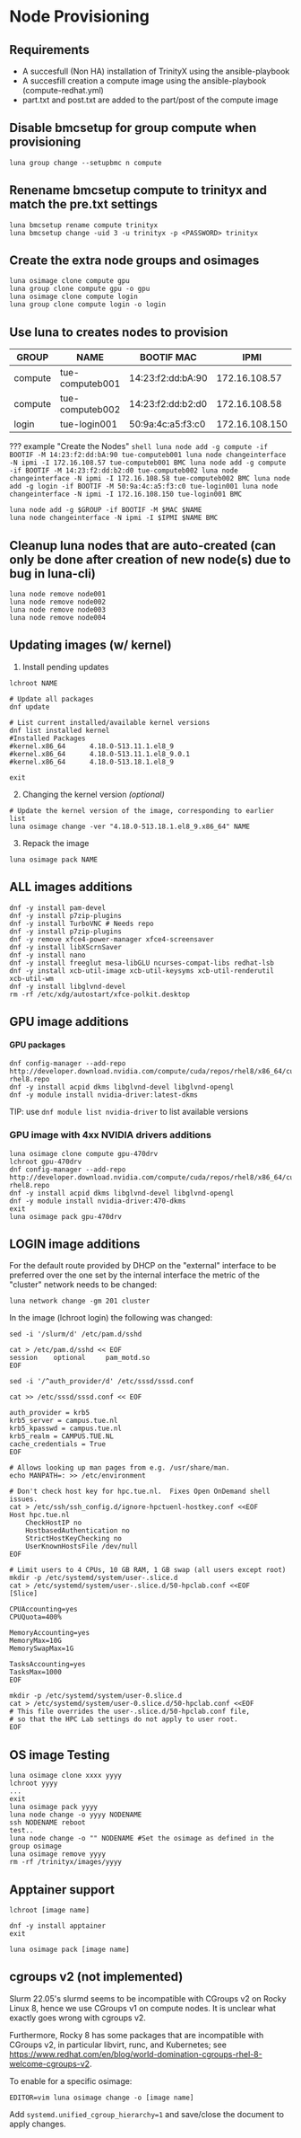 # Node Provisioning

## Requirements

- A succesfull (Non HA) installation of TrinityX using the ansible-playbook
- A succesfill creation a compute image using the ansible-playbook (compute-redhat.yml)
- part.txt and post.txt are added to the part/post of the compute image

## Disable bmcsetup for group compute when provisioning

```shell
luna group change --setupbmc n compute
```

## Renename bmcsetup compute to trinityx and match the pre.txt settings
```shell
luna bmcsetup rename compute trinityx
luna bmcsetup change -uid 3 -u trinityx -p <PASSWORD> trinityx
```

## Create the extra node groups and osimages
```shell
luna osimage clone compute gpu
luna group clone compute gpu -o gpu
luna osimage clone compute login
luna group clone compute login -o login
```

## Use luna to creates nodes to provision

| GROUP       | NAME                  | BOOTIF MAC        | IPMI            |
|---------    |-----------------------|-------------------|-----------------|
| compute     | tue-computeb001       | 14:23:f2:dd:bA:90 | 172.16.108.57   | 
| compute     | tue-computeb002       | 14:23:f2:dd:b2:d0 | 172.16.108.58   |
| login       | tue-login001          | 50:9a:4c:a5:f3:c0 | 172.16.108.150  |


??? example "Create the Nodes"
    ```shell
    luna node add -g compute -if BOOTIF -M 14:23:f2:dd:bA:90 tue-computeb001
    luna node changeinterface -N ipmi -I 172.16.108.57 tue-computeb001 BMC
    luna node add -g compute -if BOOTIF -M 14:23:f2:dd:b2:d0 tue-computeb002
    luna node changeinterface -N ipmi -I 172.16.108.58 tue-computeb002 BMC
    luna node add -g login -if BOOTIF -M 50:9a:4c:a5:f3:c0 tue-login001
    luna node changeinterface -N ipmi -I 172.16.108.150 tue-login001 BMC
    ```        

```shell
luna node add -g $GROUP -if BOOTIF -M $MAC $NAME
luna node changeinterface -N ipmi -I $IPMI $NAME BMC
```

## Cleanup luna nodes that are auto-created (can only be done after creation of new node(s) due to bug in luna-cli)
```shell
luna node remove node001
luna node remove node002
luna node remove node003
luna node remove node004
```

## Updating images (w/ kernel)

1. Install pending updates
```shell hl_lines="11"
lchroot NAME

# Update all packages
dnf update

# List current installed/available kernel versions
dnf list installed kernel
#Installed Packages
#kernel.x86_64      4.18.0-513.11.1.el8_9
#kernel.x86_64      4.18.0-513.11.1.el8_9.0.1
#kernel.x86_64      4.18.0-513.18.1.el8_9

exit
```

2. Changing the kernel version _(optional)_
```shell
# Update the kernel version of the image, corresponding to earlier list
luna osimage change -ver "4.18.0-513.18.1.el8_9.x86_64" NAME
```

3. Repack the image
```shell
luna osimage pack NAME
```
## ALL images additions

```shell
dnf -y install pam-devel
dnf -y install p7zip-plugins
dnf -y install TurboVNC # Needs repo
dnf -y install p7zip-plugins
dnf -y remove xfce4-power-manager xfce4-screensaver
dnf -y install libXScrnSaver 
dnf -y install nano 
dnf -y install freeglut mesa-libGLU ncurses-compat-libs redhat-lsb 
dnf -y install xcb-util-image xcb-util-keysyms xcb-util-renderutil xcb-util-wm
dnf -y install libglvnd-devel
rm -rf /etc/xdg/autostart/xfce-polkit.desktop
```

## GPU image additions

#### GPU packages

```shell
dnf config-manager --add-repo http://developer.download.nvidia.com/compute/cuda/repos/rhel8/x86_64/cuda-rhel8.repo
dnf -y install acpid dkms libglvnd-devel libglvnd-opengl
dnf -y module install nvidia-driver:latest-dkms
```
TIP: use ```dnf module list nvidia-driver``` to list available versions

### GPU image with 4xx NVIDIA drivers additions

```shell
luna osimage clone compute gpu-470drv
lchroot gpu-470drv
dnf config-manager --add-repo http://developer.download.nvidia.com/compute/cuda/repos/rhel8/x86_64/cuda-rhel8.repo
dnf -y install acpid dkms libglvnd-devel libglvnd-opengl
dnf -y module install nvidia-driver:470-dkms
exit
luna osimage pack gpu-470drv
```

## LOGIN image additions

For the default route provided by DHCP on the "external" interface to be preferred over the one set by the internal interface the metric of the "cluster" network needs to be changed:
```shell
luna network change -gm 201 cluster
```
In the image (lchroot login) the following was changed:
```shell
sed -i '/slurm/d' /etc/pam.d/sshd
```
```shell
cat > /etc/pam.d/sshd << EOF
session    optional     pam_motd.so
EOF
```
```shell
sed -i '/^auth_provider/d' /etc/sssd/sssd.conf

cat >> /etc/sssd/sssd.conf << EOF

auth_provider = krb5
krb5_server = campus.tue.nl
krb5_kpasswd = campus.tue.nl
krb5_realm = CAMPUS.TUE.NL
cache_credentials = True
EOF
```
```shell
# Allows looking up man pages from e.g. /usr/share/man.
echo MANPATH=: >> /etc/environment
```
```shell
# Don't check host key for hpc.tue.nl.  Fixes Open OnDemand shell issues.
cat > /etc/ssh/ssh_config.d/ignore-hpctuenl-hostkey.conf <<EOF
Host hpc.tue.nl
	CheckHostIP no
	HostbasedAuthentication no
	StrictHostKeyChecking no
	UserKnownHostsFile /dev/null
EOF
```
```shell
# Limit users to 4 CPUs, 10 GB RAM, 1 GB swap (all users except root)
mkdir -p /etc/systemd/system/user-.slice.d
cat > /etc/systemd/system/user-.slice.d/50-hpclab.conf <<EOF
[Slice]

CPUAccounting=yes
CPUQuota=400%

MemoryAccounting=yes
MemoryMax=10G
MemorySwapMax=1G

TasksAccounting=yes
TasksMax=1000
EOF

mkdir -p /etc/systemd/system/user-0.slice.d
cat > /etc/systemd/system/user-0.slice.d/50-hpclab.conf <<EOF
# This file overrides the user-.slice.d/50-hpclab.conf file,
# so that the HPC Lab settings do not apply to user root.
EOF
```

## OS image Testing
```shell
luna osimage clone xxxx yyyy
lchroot yyyy
...
exit
luna osimage pack yyyy
luna node change -o yyyy NODENAME
ssh NODENAME reboot
test..
luna node change -o "" NODENAME #Set the osimage as defined in the group osimage
luna osimage remove yyyy
rm -rf /trinityx/images/yyyy
```

## Apptainer support

```shell
lchroot [image name]

dnf -y install apptainer
exit

luna osimage pack [image name]
```

## cgroups v2 (not implemented)

Slurm 22.05's slurmd seems to be incompatible with CGroups v2 on Rocky Linux 8, hence we use CGroups v1 on compute nodes.  It is unclear what exactly goes wrong with cgroups v2.

Furthermore, Rocky 8 has some packages that are incompatible with CGroups v2, in particular libvirt, runc, and Kubernetes; see https://www.redhat.com/en/blog/world-domination-cgroups-rhel-8-welcome-cgroups-v2.

To enable for a specific osimage:

```shell
EDITOR=vim luna osimage change -o [image name]
```

Add `systemd.unified_cgroup_hierarchy=1` and save/close the document to apply changes. 
